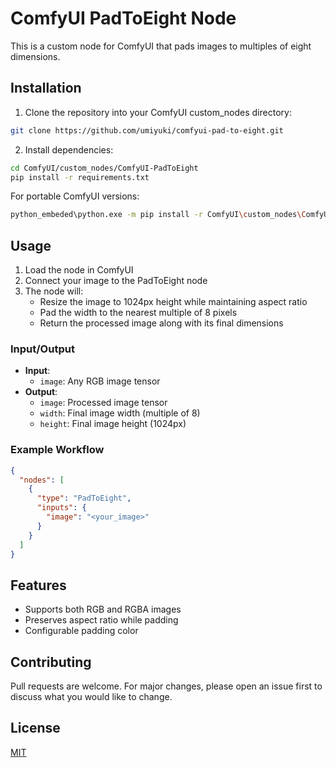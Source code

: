 # ComfyUI PadToEight Node

This is a custom node for ComfyUI that pads images to multiples of eight dimensions.

## Installation

1. Clone the repository into your ComfyUI custom_nodes directory:
```bash
git clone https://github.com/umiyuki/comfyui-pad-to-eight.git
```

2. Install dependencies:
```bash
cd ComfyUI/custom_nodes/ComfyUI-PadToEight
pip install -r requirements.txt
```

For portable ComfyUI versions:
```bash
python_embeded\python.exe -m pip install -r ComfyUI\custom_nodes\ComfyUI-PadToEight\requirements.txt
```

## Usage

1. Load the node in ComfyUI
2. Connect your image to the PadToEight node
3. The node will:
   - Resize the image to 1024px height while maintaining aspect ratio
   - Pad the width to the nearest multiple of 8 pixels
   - Return the processed image along with its final dimensions

### Input/Output
- **Input**: 
  - `image`: Any RGB image tensor
- **Output**:
  - `image`: Processed image tensor
  - `width`: Final image width (multiple of 8)
  - `height`: Final image height (1024px)

### Example Workflow
```json
{
  "nodes": [
    {
      "type": "PadToEight",
      "inputs": {
        "image": "<your_image>"
      }
    }
  ]
}
```

## Features

- Supports both RGB and RGBA images
- Preserves aspect ratio while padding
- Configurable padding color

## Contributing

Pull requests are welcome. For major changes, please open an issue first to discuss what you would like to change.

## License

[MIT](https://choosealicense.com/licenses/mit/)
